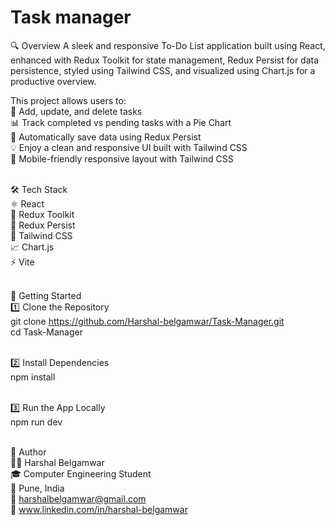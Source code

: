 # Task manager 

🔍 Overview
A sleek and responsive To-Do List application built using React, enhanced with Redux Toolkit for state management, Redux Persist for data persistence, styled using Tailwind CSS, and visualized using Chart.js for a productive overview.<br />

This project allows users to:<br />
📝 Add, update, and delete tasks<br />
📊 Track completed vs pending tasks with a Pie Chart<br />
💾 Automatically save data using Redux Persist<br />
💡 Enjoy a clean and responsive UI built with Tailwind CSS<br />
📱 Mobile-friendly responsive layout with Tailwind CSS<br /><br />

🛠️ Tech Stack<br />
⚛️ React<br />
🧠 Redux Toolkit<br />
💾 Redux Persist<br />
🎨 Tailwind CSS<br />
📈 Chart.js<br />
⚡ Vite<br /><br />

🚀 Getting Started<br />
1️⃣ Clone the Repository<br />
git clone https://github.com/Harshal-belgamwar/Task-Manager.git<br />
cd Task-Manager<br /><br />

2️⃣ Install Dependencies<br />
npm install<br /><br />

3️⃣ Run the App Locally<br />
npm run dev<br /><br />


👤 Author<br />
👨‍💻 Harshal Belgamwar<br />
🎓 Computer Engineering Student<br />
📍 Pune, India<br />
📧 harshalbelgamwar@gmail.com<br />
🔗 www.linkedin.com/in/harshal-belgamwar<br />
